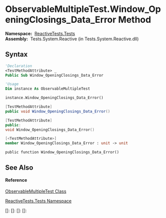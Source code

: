 # ObservableMultipleTest.Window\_OpeningClosings\_Data\_Error Method

**Namespace:**  [ReactiveTests.Tests](ReactiveTests.Tests\ReactiveTests.Tests.md)  
**Assembly:**  Tests.System.Reactive (in Tests.System.Reactive.dll)

## Syntax

```vb
'Declaration
<TestMethodAttribute> _
Public Sub Window_OpeningClosings_Data_Error
```

```vb
'Usage
Dim instance As ObservableMultipleTest

instance.Window_OpeningClosings_Data_Error()
```

```csharp
[TestMethodAttribute]
public void Window_OpeningClosings_Data_Error()
```

```c++
[TestMethodAttribute]
public:
void Window_OpeningClosings_Data_Error()
```

```fsharp
[<TestMethodAttribute>]
member Window_OpeningClosings_Data_Error : unit -> unit 
```

```jscript
public function Window_OpeningClosings_Data_Error()
```

## See Also

#### Reference

[ObservableMultipleTest Class](ObservableMultipleTest\ObservableMultipleTest.md)

[ReactiveTests.Tests Namespace](ReactiveTests.Tests\ReactiveTests.Tests.md)

[]: 
[]: 
[]: 
[]: 